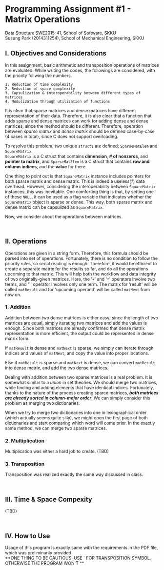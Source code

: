 # Programming Assignment #1 - Matrix Operations

Data Structure SWE2015-41, School of Software, SKKU <br>
Susung Park (2014311254), School of Mechanical Engineering, SKKU


## I. Objectives and Considerations

In this assignment, basic arithmetic and transposition operations of matrices are evaluated.
While writing the codes, the followings are considered, with the priority follwing the numbers.

    1. Reduction of time complexity
    2. Reduction of space complexity
    3. Capsulization & interoperability between different types of matrices
    4. Modulization through utilization of functions

It is clear that sparse matrices and dense matrices have different representation of their data.
Therefore, it is also clear that a function that adds sparse and dense matrices can work for adding dense and dense matrices,
since the method should be different.
Therefore, operation between *sparse matrix* and *dense matrix* should be defined case-by-case (4 cases in total), since C does not support overloading.

To resolve this problem, two unique `struct`s are defined; `SparseMatElem` and `SquareMatrix`. <br>
`SquareMatrix` is a C struct that contains **dimension**, **# of nonzeros**, and **pointer to matrix**,
and `SparseMatElem` is a C struct that contains **row and column indices**, and the **value** for there.


One thing to point out is that `SquareMatrix` instance includes pointers for both sparse matrix and dense matrix.
This is indeed a useless(?) data overhead. However, considering the interoperability between `SquareMatrix` instances,
this was inevitable. One comforting thing is that, by setting one of these `NULL`, it can be used as a flag variable
that indicates whether the `SquareMatrix` object is sparse or dense.
This way, both sparse matrix and dense matrix can be capsulized as `SquareMatrix`. 

Now, we consider about the operations between matrices.

<br>

## II. Operations

Operations are given in a string form. Therefore, this formula should be parsed into set of operations.
Fortunately, there is no condition to follow the priority rules, so serial reading is enough.
Therefore, it would be efficient to create a separate matrix for the results so far,
and do all the operations upcoming to that matrix.
This will help both the workflow and data integrity of two originally-given matrices.
Here, the '`+`' and '`*`' operators involve two terms, and '\`' operator involves only one term.
The matrix for 'result' will be called `matResult` and for 'upcoming operand' will be called `matNext` from now on.

### 1. Addition

Addition between two dense matrices is either easy; since the length of two matrices are equal,
simply iterating two matrices and add the values is enough.
Since both matrices are already confirmed that dense matrix representation is more efficient,
the output could be represented in dense matrix form.

If `matResult` is dense and `matNext` is sparse, we simply can iterate through indices and values of `matNext`,
and copy the value into proper locations.

Else if `matResult` is sparse and `matNext` is dense, we can convert `matResult` into dense matrix, and add the two dense matrices.

Dealing with addition between two sparse matrices is a real problem. It is somewhat similar to a *union* in set theories.
We should merge two matrices, while finding and adding elements that have identical indices.
Fortunately, thanks to the nature of the process creating sparce matrices, ***both matrices are already sorted in column-major order***. We can simply consider this problem as merging two dictionaries.

When we try to merge two dictionaries into one in lexiographical order (which actually seems quite silly), we might open the first page of both dictionaries and start comparing which word will come prior. In the exactly same method, we can merge two sparse matrices.


### 2. Multiplication

Multiplication was either a hard job to create. (TBD)


### 3. Transposition

Transposition was realized exactly the same way discussed in class.

<br>

## III. Time & Space Compexity

(TBD)

<br>

## IV. How to Use

Usage of this program is exactly same with the requirements in the PDF file, which was preliminarily provided. <br>
**ONE THING TO BE CAUTIOUS: USE \` FOR TRANSPOSITION SYMBOL. OTHERWISE THE PROGRAM WON'T ** 